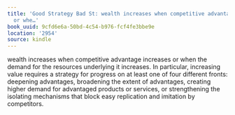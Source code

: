 ```yaml
---
title: 'Good Strategy Bad St: wealth increases when competitive advantage increases
  or whe…'
book_uuid: 9cfd6e6a-50bd-4c54-b976-fcf4fe3bbe9e
location: '2954'
source: kindle
---
```


wealth increases when competitive advantage increases or when the demand for the resources underlying it increases. In particular, increasing value requires a strategy for progress on at least one of four different fronts: deepening advantages, broadening the extent of advantages, creating higher demand for advantaged products or services, or strengthening the isolating mechanisms that block easy replication and imitation by competitors.